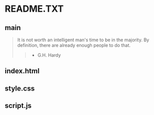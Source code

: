 <h1><strong>README.TXT</strong></h1>

<h2>main</h2>

>It is not worth an intelligent man's time to be in the majority. 
>By definition, there are already enough people to do that.
>> - G.H. Hardy

<h2>index.html</h2>

<h2>style.css</h2>

<h2>script.js</h2>
